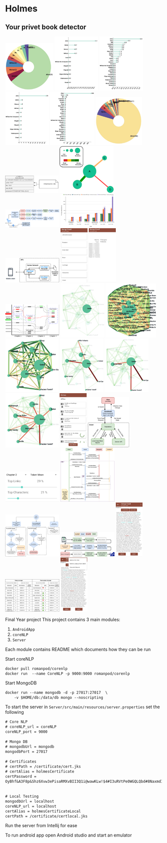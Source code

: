 # Holmes
## Your privet book detector

<img src=".img/AliceChapter4Pie.jpg" style="zoom:17%;" />

<img src=".img/AliceLogLollipopChapter4.jpg" style="zoom:17%;" />

<img src=".img/AliceLogLollipopWhole.jpg" style="zoom:17%;" />

<img src=".img/AliceLollipopChapter4.jpg" style="zoom:17%;" />

<img src=".img/AliceLollipopWhole.jpg" style="zoom:17%;" />

<img src=".img/AliceWholePie.jpg" style="zoom:17%;" />

<img src=".img/AndroidDB.png" style="zoom:17%;" />

<img src=".img/CharacterNetworkDiagram.png" style="zoom:17%;" />

<img src=".img/CIpipeline.png" style="zoom:17%;" />
<img src=".img/CoreNLPPipeLines.png" style="zoom:17%;" />

<img src=".img/dockerisation.png" style="zoom:17%;" />

<img src=".img/entityList.jpg" style="zoom:17%;" />

<img src=".img/EntityProfile.jpg" style="zoom:17%;" />

<img src=".img/future.png" style="zoom:17%;" />

<img src=".img/GatsbyNetworkAverageL29C21.jpg" style="zoom:17%;" />

<img src=".img/GatsbyNetworkChapter2l100c100T.jpg" style="zoom:17%;" />

<img src=".img/GatsbyNetworkChapter2L74C15T.jpg" style="zoom:17%;" />

<img src=".img/GatsbyNetworkMeanL29C21.jpg" style="zoom:17%;" />

<img src=".img/GatsbyNetworkMedianL29C21.jpg" style="zoom:17%;" />

<img src=".img/HighlightedGatsbyNetworkChapter2L74C15T.jpg" style="zoom:17%;" />

<img src=".img/mainActivity.jpg" style="zoom:17%;" />


<img src=".img/mvvm.png" style="zoom:17%;" />

<img src=".img/networkControls.jpg" style="zoom:17%;" />

<img src=".img/NetworkSequence.png" style="zoom:17%;" />

<img src=".img/networkSteps.png" style="zoom:17%;" />

<img src=".img/processingSequence.png" style="zoom:17%;" />

<img src=".img/readerInterface.jpg" style="zoom:17%;" />

<img src=".img/tokenVSpunctuation.png" style="zoom:17%;" />

<img src=".img/visualisationMenu.jpg" style="zoom:17%;" />

Final Year project
This project contains 3 main modules:
1. `AndroidApp`
2. `coreNLP`
3. `Server`

Each module contains README which documents how they can be run


Start coreNLP
```
docker pull romanpod/corenlp
docker run  --name CoreNLP -p 9000:9000 romanpod/corenlp
```

Start MongoDB
```
docker run --name mongodb -d -p 27017:27017  \
    -v $HOME/db:/data/db mongo --noscripting 
```

To start the server
in `Server/src/main/resources/server.properties` set the following
```
# Core NLP
# coreNLP_url = coreNLP
coreNLP_port = 9000

# Mongo DB
# mongodbUrl = mongodb
mongodbPort = 27017

# Certificates
# certPath = /certificate/cert.jks
# certAlias = holmesCertificate
certPassword = OyBhf&A3F8p&Shz6Xvw3ePisaRMXvBII3Q1i@wawKLw!$4#I3uRVtPe0WGQLQbd#8NaxmdI%!k@NppKSeVsfpDKkuxTWkm9CMmM


# Local Testing
mongodbUrl = localhost
coreNLP_url = localhost
certAlias = holmesCertificateLocal
certPath = /certificate/certlocal.jks
```
Run the server from Intellij for ease

To run android app open Android studio and start an emulator